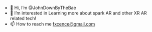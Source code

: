 - 👋 Hi, I’m @JohnDownByTheBae
- 👀 I’m interested in Learning more about spark AR and other XR AR related tech! 
- 📫 How to reach me fxcence@gmail.com
